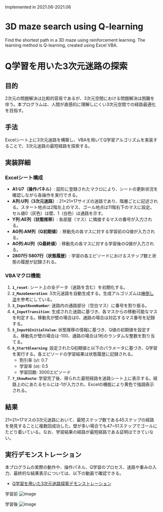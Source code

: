 Implemented in 2021.06-2021.06
# 3D maze search using Q-learning
Find the shortest path in a 3D maze using reinforcement learning. The learning method is Q-learning, created using Excel VBA.

# Q学習を用いた3次元迷路の探索
## 目的
2次元の問題解決は比較的容易であるが、3次元空間における問題解決は困難を伴う。本プログラムは、人間が直感的に理解しにくい3次元空間での経路最適化を目指す。

## 手法
Excelシート上に3次元迷路を構築し、VBAを用いてQ学習アルゴリズムを実装することで、3次元迷路の最短経路を探索する。

## 実装詳細
### Excelシート構成
* **A1:U7（操作パネル）**: 図形に登録されたマクロにより、シートの更新状況を確認しながら各操作を実行できる。
* **A列:U列（3次元迷路）**: 21×21×17サイズの迷路であり、階層ごとに記述される。スタート地点は2階左上のマス、ゴール地点は11階右下のマスに設定。セル値0（灰色）は壁、1（白色）は通路を示す。
* **Y列:AE列（状態推移）**: 各部屋（マス）に隣接するマスの番号が入力される。
* **AG列:AM列（Q初期値）**: 移動先の各マスに対する学習前のQ値が入力される。
* **AO列:AU列（Q最終値）**: 移動先の各マスに対する学習後のQ値が入力される。
* **2807行:5807行（状態履歴）**: 学習の各エピソードにおけるステップ数と状態の履歴が記録される。

### VBAマクロ機能
1.  **`1_reset`**: シート上の全データ（迷路を含む）を初期化する。
2.  **`2_MazeGeneration`**: 3次元迷路を自動生成する。生成アルゴリズムは[棒倒し法](https://news.mynavi.jp/article/nadeshiko-61/)を参考にしている。
3.  **`3_InputRoomNumber`**: 迷路内の通路部分（空白マス）に番号を割り振る。
4.  **`4_InputTransition`**: 生成された迷路に基づき、各マスからの移動可能なマスを判定する。移動先が壁の場合は0、通路の場合は対応するマス番号を記録する。
5.  **`5_InputQInitialValue`**: 状態推移の情報に基づき、Q値の初期値を設定する。移動先が壁の場合は-100、通路の場合は1桁のランダムな整数を割り当てる。
6.  **`6_StartQlearning`**: 設定されたQ初期値と以下のパラメータに基づき、Q学習を実行する。各エピソードの学習結果は状態履歴に記録される。
    * 割引率 ($\gamma$): 0.7
    * 学習率 ($\alpha$): 0.5
    * 学習回数: 3000エピソード
7.  **`7_ShowRoute`**: 学習完了後、得られた最短経路を迷路シート上に表示する。経路上のにあたるセルには-1が入力され、Excelの機能により黄色で強調表示される。

## 結果
21×21×17マスの3次元迷路において、最短ステップ数である45ステップの経路を発見することに複数回成功した。壁が多い場合でも47~51ステップでゴールにたどり着いている。なお、学習結果の経路が最短経路である証明はできていない。

## 実行デモンストレーション
本プログラムの実際の動作や、操作パネル、Q学習のプロセス、迷路や重みの入力、最終的な結果表示については、以下の動画で確認できる。
* [Q学習を用いた3次元迷路探索デモンストレーション](https://youtu.be/dtFFJx3qzhI)

学習前
![image]([https://github.com/user-attachments/assets/a20b02ff-8c30-4d73-b34f-b795bec3a95e](https://github.com/RyutaAkashi/3D-maze-search-using-Q-learning/blob/main/result/before.png))

学習後
![image]([https://github.com/user-attachments/assets/a20b02ff-8c30-4d73-b34f-b795bec3a95e](https://github.com/RyutaAkashi/3D-maze-search-using-Q-learning/blob/main/result/after.png))
